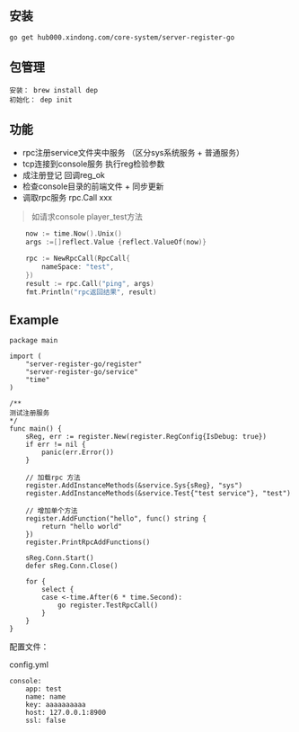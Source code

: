 安装
----------
```
go get hub000.xindong.com/core-system/server-register-go
```


包管理
----------
    安装： brew install dep
    初始化： dep init

功能
----------
- rpc注册service文件夹中服务 （区分sys系统服务 + 普通服务）
- tcp连接到console服务 执行reg检验参数
- 成注册登记 回调reg_ok
- 检查console目录的前端文件 + 同步更新
- 调取rpc服务 rpc.Call xxx

> 如请求console player_test方法

```go
    now := time.Now().Unix()
	args :=[]reflect.Value {reflect.ValueOf(now)}

	rpc := NewRpcCall(RpcCall{
		nameSpace: "test",
	})
	result := rpc.Call("ping", args)
	fmt.Println("rpc返回结果", result)

```


Example
----------
```golang
package main

import (
	"server-register-go/register"
	"server-register-go/service"
	"time"
)

/**
测试注册服务
*/
func main() {
	sReg, err := register.New(register.RegConfig{IsDebug: true})
	if err != nil {
		panic(err.Error())
	}

	// 加载rpc 方法
	register.AddInstanceMethods(&service.Sys{sReg}, "sys")
	register.AddInstanceMethods(&service.Test{"test service"}, "test")

	// 增加单个方法
	register.AddFunction("hello", func() string {
		return "hello world"
	})
	register.PrintRpcAddFunctions()

	sReg.Conn.Start()
	defer sReg.Conn.Close()

	for {
		select {
		case <-time.After(6 * time.Second):
			go register.TestRpcCall()
		}
	}
}

```
配置文件：

config.yml
```golang
console:
    app: test
    name: name
    key: aaaaaaaaaa
    host: 127.0.0.1:8900
    ssl: false
```
